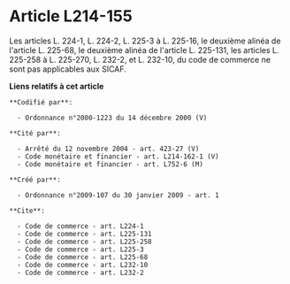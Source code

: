 # Article L214-155

Les articles L. 224-1, L. 224-2, L. 225-3 à L. 225-16, le deuxième alinéa de l'article L. 225-68, le deuxième alinéa de
l'article L. 225-131, les articles L. 225-258 à L. 225-270, L. 232-2, et L. 232-10, du code de commerce ne sont pas
applicables aux SICAF.

**Liens relatifs à cet article**

	**Codifié par**:

	  - Ordonnance n°2000-1223 du 14 décembre 2000 (V)

	**Cité par**:

	  - Arrêté du 12 novembre 2004 - art. 423-27 (V)
	  - Code monétaire et financier - art. L214-162-1 (V)
	  - Code monétaire et financier - art. L752-6 (M)

	**Créé par**:

	  - Ordonnance n°2009-107 du 30 janvier 2009 - art. 1

	**Cite**:

	  - Code de commerce - art. L224-1
	  - Code de commerce - art. L225-131
	  - Code de commerce - art. L225-258
	  - Code de commerce - art. L225-3
	  - Code de commerce - art. L225-68
	  - Code de commerce - art. L232-10
	  - Code de commerce - art. L232-2
